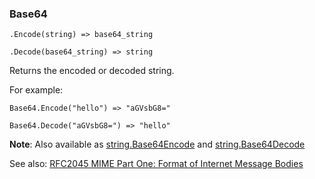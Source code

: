 ### Base64

``` suneido
.Encode(string) => base64_string
```

``` suneido
.Decode(base64_string) => string
```

Returns the encoded or decoded string.

For example:

``` suneido
Base64.Encode("hello") => "aGVsbG8="

Base64.Decode("aGVsbG8=") => "hello"
```

**Note**: Also available as [string.Base64Encode](<String/string.Base64Encode.md>) and [string.Base64Decode](<String/string.Base64Decode.md>)

See also:
[RFC2045 MIME Part One: Format of Internet Message Bodies](<http://www.faqs.org/rfcs/rfc2045.html>)